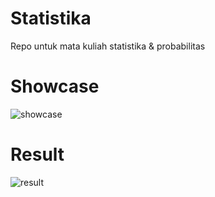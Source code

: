 # Statistika
Repo untuk mata kuliah statistika &amp; probabilitas

# Showcase
![showcase](https://user-images.githubusercontent.com/46579867/227219422-6bdd2d30-7ffa-4197-96be-132038132bc1.gif)

# Result
![result](https://user-images.githubusercontent.com/46579867/227219726-2d0e96a9-3a1f-4821-b895-4846f792413a.png)

